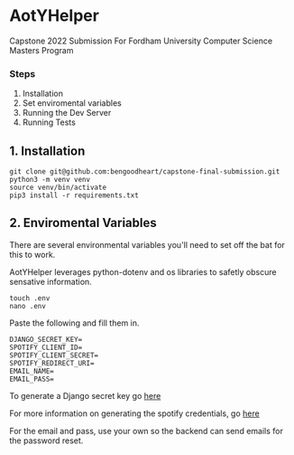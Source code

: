 # AotYHelper
Capstone 2022 Submission For Fordham University Computer Science Masters Program


### Steps
1. Installation
2. Set enviromental variables
3. Running the Dev Server
4. Running Tests

## 1. Installation
```
git clone git@github.com:bengoodheart/capstone-final-submission.git
python3 -m venv venv
source venv/bin/activate
pip3 install -r requirements.txt
```

## 2. Enviromental Variables
There are several environmental variables you'll need to set off the bat for this to work.

AotYHelper leverages python-dotenv and os libraries to safetly obscure sensative information.

```
touch .env
nano .env
```
Paste the following and fill them in. 
```
DJANGO_SECRET_KEY=
SPOTIFY_CLIENT_ID=
SPOTIFY_CLIENT_SECRET=
SPOTIFY_REDIRECT_URI=
EMAIL_NAME=
EMAIL_PASS=
```
To generate a Django secret key go [here](https://django-secret-key-generator.netlify.app/)

For more information on generating the spotify credentials, go [here]("https://developer.spotify.com/documentation/general/guides/authorization/code-flow/)

For the email and pass, use your own so the backend can send emails for the password reset.

